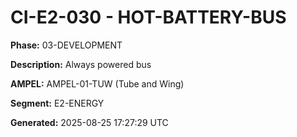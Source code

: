 # CI-E2-030 - HOT-BATTERY-BUS

**Phase:** 03-DEVELOPMENT

**Description:** Always powered bus

**AMPEL:** AMPEL-01-TUW (Tube and Wing)

**Segment:** E2-ENERGY

**Generated:** 2025-08-25 17:27:29 UTC
